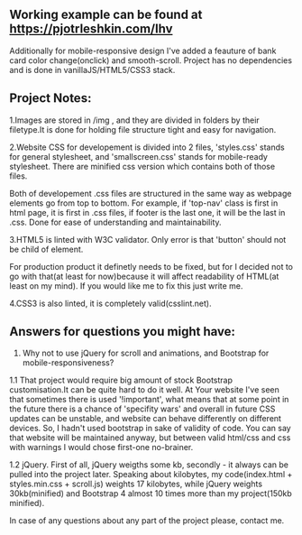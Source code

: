 Working example can be found  at https://pjotrleshkin.com/lhv
--
Additionally for mobile-responsive design I've added a feauture of bank card color change(onclick) and smooth-scroll.
Project has no dependencies and is done in vanillaJS/HTML5/CSS3 stack. 

Project Notes:
--
1.Images are stored in /img , and  they are divided in folders by their filetype.It is done for holding file structure tight and easy for navigation.

2.Website  CSS for developement is divided into 2 files, 'styles.css' stands for general stylesheet, and  'smallscreen.css' stands for mobile-ready stylesheet. 
There are minified css version which contains both of those files.

Both of developement .css files are structured in  the same way as webpage elements go from top to bottom.
For example, if 'top-nav' class is first in html page, it is first in  .css files, if footer is the last one, it will be the last in .css.
Done for ease of understanding and maintainability.

3.HTML5 is linted with W3C validator. Only error is that 'button' should not be child of <a> element.
  
  
For production product it definetly needs to be fixed, but for  I decided not to go with that(at least for now)because it will affect readability of HTML(at least on my mind).
If you would like me to fix this just write me.

4.CSS3 is also linted, it is completely valid(csslint.net).


Answers for questions you might have:
--
1. Why not to use jQuery for scroll and animations, and Bootstrap for mobile-responsiveness?

1.1 That project would require big amount of stock Bootstrap customisation.It can be quite hard to do it well. At Your website I've seen that sometimes there is used '!important', what means that at some point in the future  there is a chance of 'specifity wars' and overall in future CSS updates can be unstable, and website can behave differently on different devices.
So, I hadn't used bootstrap in sake of validity of code. You can say that website will be maintained anyway, but between valid html/css and css with warnings  I would chose first-one no-brainer.

1.2 jQuery. First of all, jQuery weigths some kb, secondly - it always can be pulled into the project later.
Speaking about kilobytes, my code(index.html + styles.min.css +  scroll.js) weights 17 kilobytes, while jQuery  weights 30kb(minified) and Bootstrap 4 almost 10 times more than my project(150kb minified).

In case of any questions about any part of the project please, contact me.